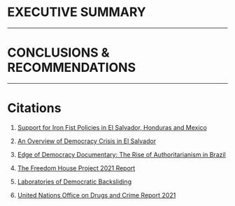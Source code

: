 # **EXECUTIVE SUMMARY**



---
# **CONCLUSIONS & RECOMMENDATIONS**



---
# Citations
1) [Support for Iron Fist Policies in El Salvador, Honduras and Mexico](file:///C:/Users/Alex_Compu/Downloads/Background-on-Crime-Policies-in-El-Salvador-2020.pdf)

2) [An Overview of Democracy Crisis in El Salvador](file:///C:/Users/Alex_Compu/Downloads/TheDemocracyCrisisinElSalvador-AnOverview.pdf)

3) [Edge of Democracy Documentary: The Rise of Authoritarianism in Brazil](https://www.youtube.com/watch?v=80xUTDbj7QM)

4) [The Freedom House Project 2021 Report](https://freedomhouse.org/sites/default/files/2021-02/FIW2021_World_02252021_FINAL-web-upload.pdf)

5) [Laboratories of Democratic Backsliding](file:///C:/Users/Alex_Compu/Downloads/laboratories-of-democratic-backsliding.pdf)

6) [United Nations Office on Drugs and Crime Report 2021](file:///C:/Users/Alex_Compu/ML/Projects/project_5/Research/DataMatters_prison.pdf)